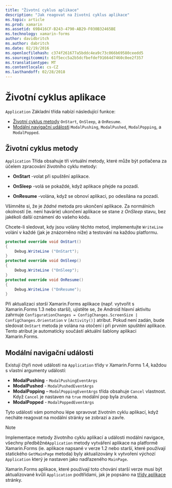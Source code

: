 ```yaml
---
title: "Životní cyklus aplikace"
description: "Jak reagovat na životní cyklus aplikace"
ms.topic: article
ms.prod: xamarin
ms.assetid: 69B416CF-B243-4790-AB29-F030B32465BE
ms.technology: xamarin-forms
author: davidbritch
ms.author: dabritch
ms.date: 02/19/2016
ms.openlocfilehash: c374f261677a5bddc4ea9c73c066b69580ceedd5
ms.sourcegitcommit: 61f5ecc5a2b5dcfbefdef91664d7460c0ee2f357
ms.translationtype: MT
ms.contentlocale: cs-CZ
ms.lasthandoff: 02/28/2018
---
```

# <a name="app-lifecycle"></a>Životní cyklus aplikace

`Application` Základní třída nabízí následující funkce:

* [Životní cyklus metody](#Lifecycle_Methods) `OnStart`, `OnSleep`, a `OnResume`.
* [Modální navigační události](#modal) `ModalPushing`, `ModalPushed`, `ModalPopping`, a `ModalPopped`.

<a name="Lifecycle_Methods" />

## <a name="lifecycle-methods"></a>Životní cyklus metody

`Application` Třída obsahuje tři virtuální metody, které může být potlačena za účelem zpracování životního cyklu metody:

* **OnStart** -volat při spuštění aplikace.

* **OnSleep** -volá se pokaždé, když aplikace přejde na pozadí.

* **OnResume** -volána, když se obnoví aplikaci, po odesílána na pozadí.

Všimněte si, že je *žádné* metoda pro ukončení aplikace.
Za normálních okolností (ie. není havárie) ukončení aplikace se stane z *OnSleep* stavu, bez jakékoli další oznámení do vašeho kódu.

Chcete-li sledovat, kdy jsou volány těchto metod, implementujte `WriteLine` volání v každé (jak je znázorněno níže) a testování na každou platformu.

```csharp
protected override void OnStart()
{
    Debug.WriteLine ("OnStart");
}
protected override void OnSleep()
{
    Debug.WriteLine ("OnSleep");
}
protected override void OnResume()
{
    Debug.WriteLine ("OnResume");
}
```

Při aktualizaci *starší* Xamarin.Forms aplikace (např. vytvořit s Xamarin.Forms 1.3 nebo starší), ujistěte se, že Android hlavní aktivitu zahrnuje `ConfigurationChanges = ConfigChanges.ScreenSize | ConfigChanges.Orientation` v `[Activity()]` atribut. Pokud není zadán, bude sledovat `OnStart` metoda je volána na otočení i při prvním spuštění aplikace. Tento atribut je automaticky součástí aktuální šablony aplikaci Xamarin.Forms.

<a name="modal" />

## <a name="modal-navigation-events"></a>Modální navigační události

Existují čtyři nové události na `Application` třídy v Xamarin.Forms 1.4, každou s vlastní argumenty událostí:

* **ModalPushing** - `ModalPushingEventArgs`
* **ModalPushed** - `ModalPushedEventArgs`
* **ModalPopping** – `ModalPoppingEventArgs` třída obsahuje `Cancel` vlastnost. Když `Cancel` je nastaven na `true` modální pop byla zrušena.
* **ModalPopped** - `ModalPoppedEventArgs`

Tyto události vám pomohou lépe spravovat životním cyklu aplikací, když necháte reagovat na modální stránky se zobrazí a zavře.

> [!NOTE]
> Implementace metody životního cyklu aplikací a události modální navigace, všechny předběžné`Application` metody vytváření aplikace na platformě Xamarin.Forms (ie. aplikace napsané v verze 1.2 nebo starší, které používají statického `GetMainPage` metoda) byly aktualizovány k vytvoření výchozí `Application` který je nastaven jako nadřazeného `MainPage`.
>
> Xamarin.Forms aplikace, které používají toto chování starší verze musí být aktualizované kvůli `Application` podtřídami, jak je popsáno na [třídy aplikace](~/xamarin-forms/app-fundamentals/application-class.md) stránky.
